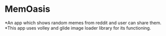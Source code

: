 # MemOasis
*An app which shows random memes from reddit and user can share them. </br>
*This app uses volley and glide image loader library for its functioning.

